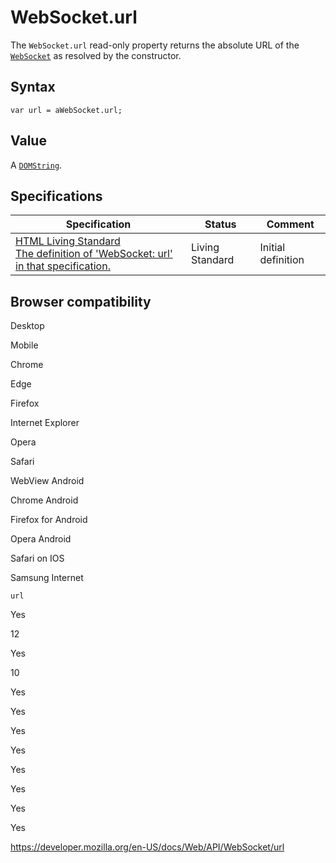 WebSocket.url
=============

The `WebSocket.url` read-only property returns the absolute URL of the [`WebSocket`](../websocket) as resolved by the constructor.

Syntax
------

    var url = aWebSocket.url;

Value
-----

A [`DOMString`](../domstring).

Specifications
--------------

<table><thead><tr class="header"><th>Specification</th><th>Status</th><th>Comment</th></tr></thead><tbody><tr class="odd"><td><a href="https://html.spec.whatwg.org/multipage/#dom-websocket-url">HTML Living Standard<br />
<span class="small">The definition of 'WebSocket: url' in that specification.</span></a></td><td><span class="spec-living">Living Standard</span></td><td>Initial definition</td></tr></tbody></table>

Browser compatibility
---------------------

Desktop

Mobile

Chrome

Edge

Firefox

Internet Explorer

Opera

Safari

WebView Android

Chrome Android

Firefox for Android

Opera Android

Safari on IOS

Samsung Internet

`url`

Yes

12

Yes

10

Yes

Yes

Yes

Yes

Yes

Yes

Yes

Yes

<a href="https://developer.mozilla.org/en-US/docs/Web/API/WebSocket/url" class="_attribution-link">https://developer.mozilla.org/en-US/docs/Web/API/WebSocket/url</a>
